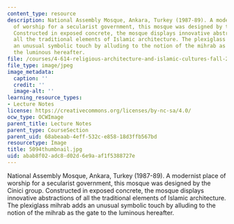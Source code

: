 ```yaml
---
content_type: resource
description: National Assembly Mosque, Ankara, Turkey (1987-89). A modernist place
  of worship for a secularist government, this mosque was designed by the Cinici group.
  Constructed in exposed concrete, the mosque displays innovative abstractions of
  all the traditional elements of Islamic architecture. The plexiglass mihrab adds
  an unusual symbolic touch by alluding to the notion of the mihrab as the gate to
  the luminous hereafter.
file: /courses/4-614-religious-architecture-and-islamic-cultures-fall-2002/abab8f02adc8d02d6e9aaf1f5388727e_5094thumbnail.jpg
file_type: image/jpeg
image_metadata:
  caption: ''
  credit: ''
  image-alt: ''
learning_resource_types:
- Lecture Notes
license: https://creativecommons.org/licenses/by-nc-sa/4.0/
ocw_type: OCWImage
parent_title: Lecture Notes
parent_type: CourseSection
parent_uid: 68abeaab-4eff-532c-e858-18d3ffb567bd
resourcetype: Image
title: 5094thumbnail.jpg
uid: abab8f02-adc8-d02d-6e9a-af1f5388727e
---
```

National Assembly Mosque, Ankara, Turkey (1987-89). A modernist place of worship for a secularist government, this mosque was designed by the Cinici group. Constructed in exposed concrete, the mosque displays innovative abstractions of all the traditional elements of Islamic architecture. The plexiglass mihrab adds an unusual symbolic touch by alluding to the notion of the mihrab as the gate to the luminous hereafter.
